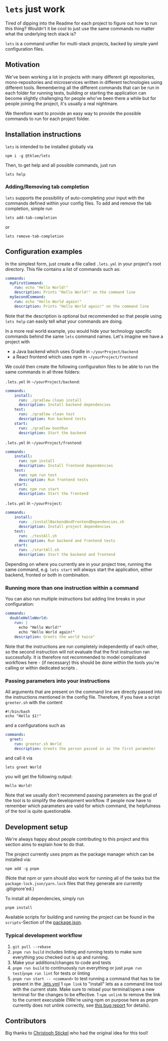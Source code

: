 # `lets` just work

Tired of dipping into the Readme for each project to figure out how to run this thing?
Wouldn't it be cool to just use the same commands no matter what the underlying tech stack is?

`lets` is a command unifier for multi-stack projects, backed by simple yaml configuration files.

## Motivation
We've been working a lot in projects with many different git repositories, mono-repositories 
and microservices written in different technologies using different tools.
Remembering all the different commands that can be run in each folder for running tests, 
building or starting the application can become slightly challenging for people who've been 
there a while but for people joining the project, it's usually a real nightmare.

We therefore want to provide an easy way to provide the possible commands to run for each project
folder.

## Installation instructions
`lets` is intended to be installed globally via
```shell script
npm i -g @tklae/lets
```

Then, to get help and all possible commands, just run
```shell script
lets help
```

### Adding/Removing tab completion
`lets` supports the possibility of auto-completing your input with the commands defined within
your config files. To add and remove the tab completion, simple run
```shell script
lets add-tab-completion
```
or
```shell script
lets remove-tab-completion
```

## Configuration examples
In the simplest form, just create a file called `.lets.yml` in your project's root directory.
This file contains a list of commands such as:

```yaml
commands:
  myFirstCommand:
    run: echo "Hello World!"
    description: Prints "Hello World!" on the command line
  mySecondCommand:
    run: echo "Hello World again!"
    description: Prints "Hello World again!" on the command line
```
Note that the description is optional but recommended so that people using `lets help` can easily 
tell what your commands are doing.

In a more real world example, you would hide your technology specific commands behind the same
`lets` command names. Let's imagine we have a project with 
- a Java backend which uses Gradle in `~/yourProject/backend`
- a React frontend which uses npm in `~/yourProject/frontend`

We could then create the following configuration files to be able to run the same commands
in all three folders:

`.lets.yml` in `~/yourProject/backend`:
```yaml
commands:
    install:
      run: ./gradlew clean install
      description: Install backend dependencies
    test:
      run: ./gradlew clean test
      description: Run backend tests
    start:
      run: ./gradlew bootRun
      description: Start the backend
```

`.lets.yml` in `~/yourProject/frontend`:
```yaml
commands:
    install:
      run: npm install
      description: Install frontend dependencies
    test:
      run: npm run test
      description: Run frontend tests
    start:
      run: npm run start
      description: Start the frontend
```

`.lets.yml` in `~/yourProject`:
```yaml
commands:
    install:
      run: ./installBackendAndFrontendDependencies.sh
      description: Install project dependencies
    test:
      run: ./testAll.sh
      description: Run backend and frontend tests
    start:
      run: ./startAll.sh
      description: Start the backend and frontend
```

Depending on where you currently are in your project tree, running the same command, e.g. 
`lets start` will always start the application, either backend, fronted or both in combination.

### Running more than one instruction within a command
You can also run multiple instructions but adding line breaks in your configuration:
```yaml
commands:
  doubleHelloWorld:
    run: |
      echo "Hello World!"
      echo "Hello World again!"
    description: Greets the world twice"
```
Note that the instructions are run completely independently of each other, so the second
instruction will not evaluate that the first instruction ran successfully. It is therefore
not recommended to model complicated workflows here - (if necessary) this should be done
within the tools you're calling or within dedicated scripts .

### Passing parameters into your instructions
All arguments that are present on the command line are directly passed into the instructions
mentioned in the config file. Therefore, if you have a script `greeter.sh` with the content
```shell script
#!/bin/bash
echo "Hello $1!"
```
and a configurations such as 
```yaml
commands:
  greet:
    run: greeter.sh World
    description: Greets the person passed in as the first parameter
```
and call it via
```
lets greet World
```
you will get the following output:
```
Hello World!
```
Note that we usually don't recommend passing parameters as the goal of the tool is to
simplify the development workflow. If people now have to remember which parameters are
valid for which command, the helpfulness of the tool is quite questionable.

## Development setup
We're always happy about people contributing to this project and this section aims to explain
how to do that.

The project currently uses pnpm as the package manager which can be installed via:
```
npm add -g pnpm
```
(Note that npm or yarn should also work for running all of the tasks but the 
`package-lock.json/yarn.lock` files that they generate are currently .gitignore'ed.)

To install all dependencies, simply run 
```
pnpm install
```

Available scripts for building and running the project can be found in the `scripts`-Section
of the [package.json](./package.json).

### Typical development workflow

1. `git pull --rebase`
1. `pnpm run build` includes linting and running tests to make sure everything you 
checked out is up and running.
1. Make your additions/changes to code and tests
1. `pnpm run build` to continuously run everything or just `pnpm run test`/`pnpm run lint` 
for tests or linting
1. `pnpm run start -- <command>` to test running a command that has to be present in the
[.lets.yml](./.lets.yml)
1 `npm link` to "install" lets as a command line tool with the current state. Make sure to
reload your terminal/open a new terminal for the changes to be effective.
1 `npm unlink` to remove the link to the current executable (!We're using npm on purpose here as
pnpm currently does not unlink correctly, see [this bug report](https://github.com/pnpm/pnpm/issues/1584) for details).

## Contributors
Big thanks to [Christoph Stickel](https://github.com/mixer2) who had the original
idea for this tool!
